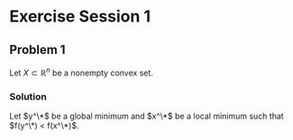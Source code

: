 # Exercise Session 1

## Problem 1

Let $X \subset \mathbb{R}^n$ be a nonempty convex set.

### Solution

Let $y^\*$ be a global minimum and $x^\*$ be a local minimum such that $f(y^\*) < f(x^\*)$.
